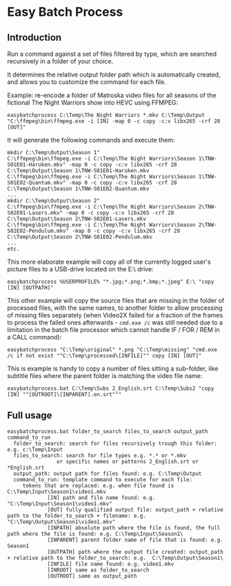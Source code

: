# Easy Batch Process #

## Introduction ##

Run a command against a set of files filtered by type, which are searched recursively in a folder of your choice.

It determines the relative output folder path which is automatically created, and allows you to customize the command for each file.

Example: re-encode a folder of Matroska video files for all seasons of the fictional The Night Warriors show into HEVC using FFMPEG:

`easybatchprocess C:\Temp\The Night Warriors *.mkv C:\Temp\Output "C:\ffmpeg\bin\ffmpeg.exe -i [IN] -map 0 -c copy -c:v libx265 -crf 28 [OUT]"`

It will generate the following commands and execute them:

```
mkdir C:\Temp\Output\Season 1"
C:\ffmpeg\bin\ffmpeg.exe -i C:\Temp\The Night Warriors\Season 1\TNW-S01E01-Haruken.mkv" -map 0 -c copy -c:v libx265 -crf 28 C:\Temp\Output\Season 1\TNW-S01E01-Haruken.mkv
C:\ffmpeg\bin\ffmpeg.exe -i C:\Temp\The Night Warriors\Season 1\TNW-S01E02-Quantum.mkv" -map 0 -c copy -c:v libx265 -crf 28 C:\Temp\Output\Season 1\TNW-S01E02-Quantum.mkv
...
mkdir C:\Temp\Output\Season 2"
C:\ffmpeg\bin\ffmpeg.exe -i C:\Temp\The Night Warriors\Season 2\TNW-S02E01-Lasers.mkv" -map 0 -c copy -c:v libx265 -crf 28 C:\Temp\Output\Season 2\TNW-S02E01-Lasers.mkv
C:\ffmpeg\bin\ffmpeg.exe -i C:\Temp\The Night Warriors\Season 2\TNW-S02E02-Pendulum.mkv" -map 0 -c copy -c:v libx265 -crf 28 C:\Temp\Output\Season 2\TNW-S01E02-Pendulum.mkv
...
etc.
```

This more elaborate example will copy all of the currently logged user's picture files to a USB-drive located on the E:\ drive:

`easybatchprocess %USERPROFILE% "*.jpg;*.png;*.bmp;*.jpeg" E:\ "copy [IN] [OUTPATH]"`

This other example will copy the source files that are missing in the folder of processed files, with the same names, to another folder to allow processing of missing files separately (when Video2X failed for a fraction of the frames to process the failed ones afterwards - `cmd.exe /c` was still needed due to a limitation in the batch file processor which cannot handle IF / FOR / REM in a CALL command):

`easybatchprocess "C:\Temp\original" *.png "C:\Temp\missing" "cmd.exe /c if not exist ""C:\Temp\processed\[INFILE]"" copy [IN] [OUT]"`

This is example is handy to copy a number of files sitting a sub-folder, like subtitle files where the parent folder is matching the video file name:

`easybatchprocess.bat C:\Temp\Subs 2_English.srt C:\Temp\Subs2 "copy [IN] ""[OUTROOT]\[INPARENT].en.srt"""`

## Full usage ##

```
easybatchprocess.bat folder_to_search files_to_search output_path command_to_run
  folder_to_search: search for files recursively trough this folder: e.g. c:\Temp\Input
  files_to_search: search for file types e.g. *.* or *.mkv
                or specific names or patterns 2_English.srt or *English.srt
  output_path: output path for files found: e.g. C:\Temp\Output
  command_to_run: template command to execute for each file:
     tokens that are replaced: e.g. when file found is C:\Temp\Input\Season1\video1.mkv
             [IN] path and file name found: e.g. "C:\Temp\Input\Season1\video1.mkv"
             [OUT] fully qualified output file: output_path + relative path to the folder_to_search + filename: e.g. "C:\Temp\Output\Season1\video1.mkv"
             [INPATH] absolute path where the file is found, the full path where the file is found: e.g. C:\Temp\Input\Season1\
             [INPARENT] parent folder name of file that is found: e.g. Season1
             [OUTPATH] path where the output file created: output_path + relative path to the folder_to_search: e.g.  C:\Temp\Output\Season1\
             [INFILE] file name found: e.g. video1.mkv
             [INROOT] same as folder_to_search
             [OUTROOT] same as output_path
```

